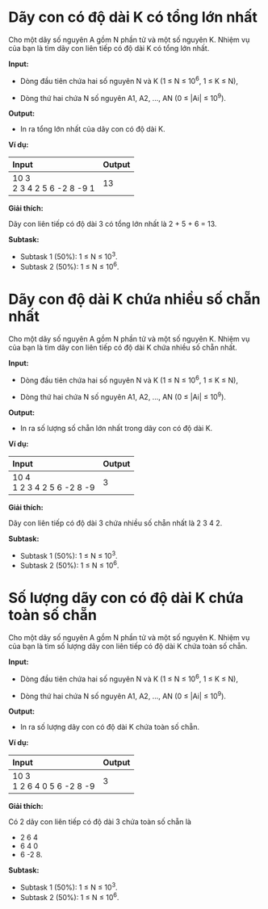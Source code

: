 # Dãy con có độ dài K có tổng lớn nhất

Cho một dãy số nguyên A gồm N phần tử và một số nguyên K. Nhiệm vụ của bạn là tìm dãy con liên tiếp có độ dài K có tổng lớn nhất.

**Input:**

- Dòng đầu tiên chứa hai số nguyên N và K (1 ≤ N ≤ 10<sup>6</sup>, 1 ≤ K ≤ N),

- Dòng thứ hai chứa N số nguyên A1, A2, ..., AN (0 ≤ |Ai| ≤ 10<sup>9</sup>).

**Output:**

- In ra tổng lớn nhất của dãy con có độ dài K.

**Ví dụ:**

| Input | Output |
| :--- | :--- |
| 10 3 <br> 2 3 4 2 5 6 -2 8 -9 1 | 13 |

**Giải thích:**

Dãy con liên tiếp có độ dài 3 có tổng lớn nhất là 2 + 5 + 6 = 13.

**Subtask:**

- Subtask 1 (50%): 1 ≤ N ≤ 10<sup>3</sup>.
- Subtask 2 (50%): 1 ≤ N ≤ 10<sup>6</sup>.

# Dãy con độ dài K chứa nhiều số chẵn nhất

Cho một dãy số nguyên A gồm N phần tử và một số nguyên K. Nhiệm vụ của bạn là tìm dãy con liên tiếp có độ dài K chứa nhiều số chẵn nhất.

**Input:**

- Dòng đầu tiên chứa hai số nguyên N và K (1 ≤ N ≤ 10<sup>6</sup>, 1 ≤ K ≤ N),

- Dòng thứ hai chứa N số nguyên A1, A2, ..., AN (0 ≤ |Ai| ≤ 10<sup>9</sup>).

**Output:**

- In ra số lượng số chẵn lớn nhất trong dãy con có độ dài K.

**Ví dụ:**

| Input | Output |
| :--- | :--- |
| 10 4 <br>  1 2 3 4 2 5 6 -2 8 -9 | 3 |

**Giải thích:**

Dãy con liên tiếp có độ dài 3 chứa nhiều số chẵn nhất là 2 3 4 2.

**Subtask:**

- Subtask 1 (50%): 1 ≤ N ≤ 10<sup>3</sup>.
- Subtask 2 (50%): 1 ≤ N ≤ 10<sup>6</sup>.

# Số lượng dãy con có độ dài K chứa toàn số chẵn

Cho một dãy số nguyên A gồm N phần tử và một số nguyên K. Nhiệm vụ của bạn là tìm số lượng dãy con liên tiếp có độ dài K chứa toàn số chẵn.

**Input:**

- Dòng đầu tiên chứa hai số nguyên N và K (1 ≤ N ≤ 10<sup>6</sup>, 1 ≤ K ≤ N),

- Dòng thứ hai chứa N số nguyên A1, A2, ..., AN (0 ≤ |Ai| ≤ 10<sup>9</sup>).

**Output:**

- In ra số lượng dãy con có độ dài K chứa toàn số chẵn.

**Ví dụ:**

| Input | Output |
| :--- | :--- |
| 10 3 <br>  1 2 6 4 0 5 6 -2 8 -9 | 3 |

**Giải thích:**

Có 2 dãy con liên tiếp có độ dài 3 chứa toàn số chẵn là 
- 2 6 4
- 6 4 0
- 6 -2 8.

**Subtask:**

- Subtask 1 (50%): 1 ≤ N ≤ 10<sup>3</sup>.
- Subtask 2 (50%): 1 ≤ N ≤ 10<sup>6</sup>.